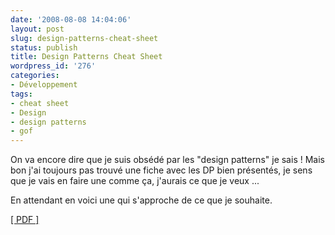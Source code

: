 ```yaml
---
date: '2008-08-08 14:04:06'
layout: post
slug: design-patterns-cheat-sheet
status: publish
title: Design Patterns Cheat Sheet
wordpress_id: '276'
categories:
- Développement
tags:
- cheat sheet
- Design
- design patterns
- gof
---
```


On va encore dire que je suis obsédé par les "design patterns" je sais ! Mais bon j'ai toujours pas trouvé une fiche avec les DP bien présentés, je sens que je vais en faire une comme ça, j'aurais ce que je veux ...

En attendant en voici une qui s'approche de ce que je souhaite.

[[ PDF ]](http://www.mcdonaldland.info/files/designpatterns/designpatternscard.pdf)
